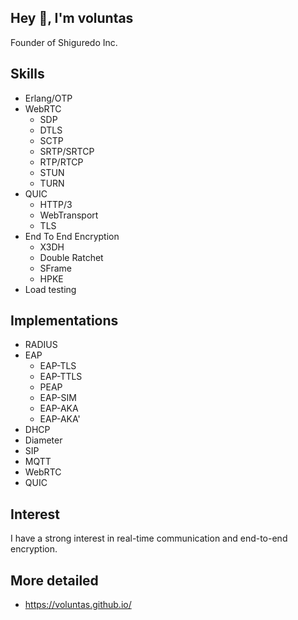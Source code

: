 ## Hey 👋, I'm voluntas

Founder of Shiguredo Inc.

## Skills

- Erlang/OTP
- WebRTC
    - SDP
    - DTLS
    - SCTP
    - SRTP/SRTCP
    - RTP/RTCP
    - STUN
    - TURN
- QUIC
    - HTTP/3
    - WebTransport
    - TLS
- End To End Encryption
    - X3DH
    - Double Ratchet
    - SFrame
    - HPKE
- Load testing

## Implementations

- RADIUS
- EAP
    - EAP-TLS
    - EAP-TTLS
    - PEAP
    - EAP-SIM
    - EAP-AKA
    - EAP-AKA'
- DHCP
- Diameter
- SIP
- MQTT
- WebRTC
- QUIC

## Interest

I have a strong interest in real-time communication and end-to-end encryption.

## More detailed

- https://voluntas.github.io/

